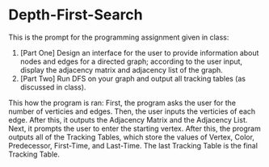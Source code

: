# Depth-First-Search

This is the prompt for the programming assignment given in class:
1)	[Part One] Design an interface for the user to provide information about nodes and edges for a directed graph; according to the user input, display the adjacency matrix and adjacency list of the graph.
2)	[Part Two] Run DFS on your graph and output all tracking tables (as discussed in class).


This how the program is ran:
First, the program asks the user for the number of verticies and edges. Then, the user inputs the verticies of each edge. After this, it outputs the Adjacency Matrix and the Adjacency List. Next, it prompts the user to enter the starting vertex. After this, the program outputs all of the Tracking Tables, which store the values of Vertex, Color, Predecessor, First-Time, and Last-Time. The last Tracking Table is the final Tracking Table.
